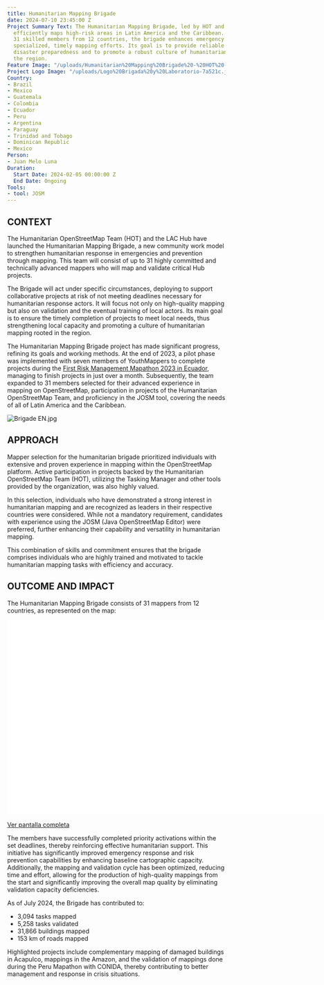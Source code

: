 ```yaml
---
title: Humanitarian Mapping Brigade
date: 2024-07-10 23:45:00 Z
Project Summary Text: The Humanitarian Mapping Brigade, led by HOT and the LAC Hub,
  efficiently maps high-risk areas in Latin America and the Caribbean. Comprising
  31 skilled members from 12 countries, the brigade enhances emergency response through
  specialized, timely mapping efforts. Its goal is to provide reliable data for better
  disaster preparedness and to promote a robust culture of humanitarian mapping in
  the region.
Feature Image: "/uploads/Humanitarian%20Mapping%20Brigade%20-%20HOT%20-%20LAC%20Hub.jpg"
Project Logo Image: "/uploads/Logo%20Brigada%20y%20Laboratorio-7a521c.jpg"
Country:
- Brazil
- Mexico
- Guatemala
- Colombia
- Ecuador
- Peru
- Argentina
- Paraguay
- Trinidad and Tobago
- Dominican Republic
- Mexico
Person:
- Juan Melo Luna
Duration:
  Start Date: 2024-02-05 00:00:00 Z
  End Date: Ongoing
Tools:
- tool: JOSM
---
```


## **CONTEXT**
The Humanitarian OpenStreetMap Team (HOT) and the LAC Hub have launched the Humanitarian Mapping Brigade, a new community work model to strengthen humanitarian response in emergencies and prevention through mapping. This team will consist of up to 31 highly committed and technically advanced mappers who will map and validate critical Hub projects.

The Brigade will act under specific circumstances, deploying to support collaborative projects at risk of not meeting deadlines necessary for humanitarian response actors. It will focus not only on high-quality mapping but also on validation and the eventual training of local actors. Its main goal is to ensure the timely completion of projects to meet local needs, thus strengthening local capacity and promoting a culture of humanitarian mapping rooted in the region.

The Humanitarian Mapping Brigade project has made significant progress, refining its goals and working methods. At the end of 2023, a pilot phase was implemented with seven members of YouthMappers to complete projects during the [First Risk Management Mapathon 2023 in Ecuador](https://www.hotosm.org/updates/de-la-reaccion-a-la-prevencion-mapeo-de-riesgos-en-ecuador/), managing to finish projects in just over a month. Subsequently, the team expanded to 31 members selected for their advanced experience in mapping on OpenStreetMap, participation in projects of the Humanitarian OpenStreetMap Team, and proficiency in the JOSM tool, covering the needs of all of Latin America and the Caribbean.

![Brigade EN.jpg](/uploads/Brigade%20EN.jpg)

## **APPROACH**
Mapper selection for the humanitarian brigade prioritized individuals with extensive and proven experience in mapping within the OpenStreetMap platform. Active participation in projects backed by the Humanitarian OpenStreetMap Team (HOT), utilizing the Tasking Manager and other tools provided by the organization, was also highly valued.

In this selection, individuals who have demonstrated a strong interest in humanitarian mapping and are recognized as leaders in their respective countries were considered. While not a mandatory requirement, candidates with experience using the JOSM (Java OpenStreetMap Editor) were preferred, further enhancing their capability and versatility in humanitarian mapping.

This combination of skills and commitment ensures that the brigade comprises individuals who are highly trained and motivated to tackle humanitarian mapping tasks with efficiency and accuracy.

## **OUTCOME AND IMPACT**
The Humanitarian Mapping Brigade consists of 31 mappers from 12 countries, as represented on the map:

<iframe width="800%" height="450px" frameborder="0" allowfullscreen allow="geolocation" src="//umap.openstreetmap.fr/es/map/brigada-de-mapeo-humanitario_1023360?scaleControl=false&miniMap=false&scrollWheelZoom=false&zoomControl=true&editMode=disabled&moreControl=true&searchControl=null&tilelayersControl=null&embedControl=null&datalayersControl=true&onLoadPanel=none&captionBar=false&captionMenus=true"></iframe><p><a href="//umap.openstreetmap.fr/es/map/brigada-de-mapeo-humanitario_1023360?scaleControl=false&miniMap=false&scrollWheelZoom=true&zoomControl=true&editMode=disabled&moreControl=true&searchControl=null&tilelayersControl=null&embedControl=null&datalayersControl=true&onLoadPanel=none&captionBar=false&captionMenus=true">Ver pantalla completa</a></p>

The members have successfully completed priority activations within the set deadlines, thereby reinforcing effective humanitarian support. This initiative has significantly improved emergency response and risk prevention capabilities by enhancing baseline cartographic capacity. Additionally, the mapping and validation cycle has been optimized, reducing time and effort, allowing for the production of high-quality mappings from the start and significantly improving the overall map quality by eliminating validation capacity deficiencies.

As of July 2024, the Brigade has contributed to:
- 3,094 tasks mapped
- 5,258 tasks validated
- 31,866 buildings mapped
- 153 km of roads mapped

Highlighted projects include complementary mapping of damaged buildings in Acapulco, mappings in the Amazon, and the validation of mappings done during the Peru Mapathon with CONIDA, thereby contributing to better management and response in crisis situations.